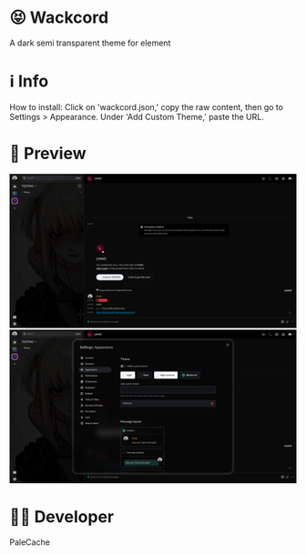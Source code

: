 # 😝 Wackcord
A dark semi transparent theme for element

# ℹ️ Info
How to install: Click on 'wackcord.json,' copy the raw content, then go to Settings > Appearance. Under 'Add Custom Theme,' paste the URL.

# 👀 Preview
![Alt text](https://github.com/PaleCache/wackcord/blob/main/room.png)
![Alt text](https://github.com/PaleCache/wackcord/blob/main/settings.png)

# 🧑‍💻 Developer
PaleCache
